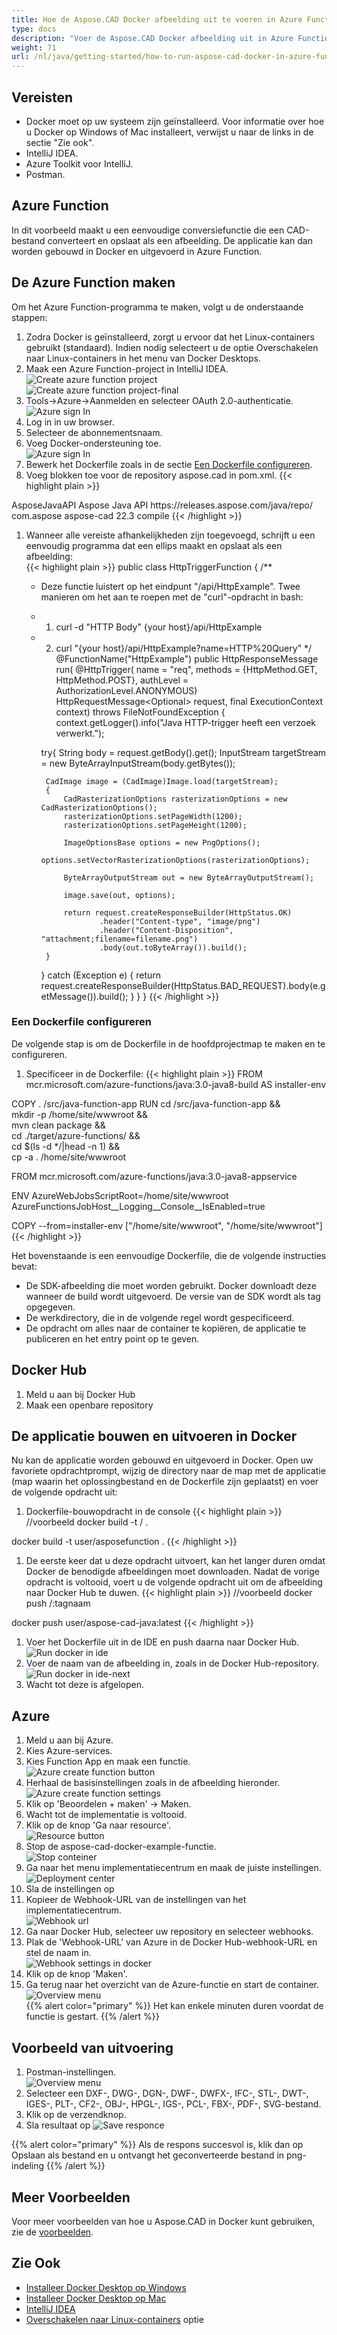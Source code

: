 ```yaml
---
title: Hoe de Aspose.CAD Docker afbeelding uit te voeren in Azure Function
type: docs
description: "Voer de Aspose.CAD Docker afbeelding uit in Azure Function."
weight: 71
url: /nl/java/getting-started/how-to-run-aspose-cad-docker-in-azure-function/
---
```


## Vereisten
- Docker moet op uw systeem zijn geïnstalleerd. Voor informatie over hoe u Docker op Windows of Mac installeert, verwijst u naar de links in de sectie "Zie ook".
- IntelliJ IDEA.
- Azure Toolkit voor IntelliJ.
- Postman.

## Azure Function

In dit voorbeeld maakt u een eenvoudige conversiefunctie die een CAD-bestand converteert en opslaat als een afbeelding. De applicatie kan dan worden gebouwd in Docker en uitgevoerd in Azure Function.

## De Azure Function maken

Om het Azure Function-programma te maken, volgt u de onderstaande stappen:
1. Zodra Docker is geïnstalleerd, zorgt u ervoor dat het Linux-containers gebruikt (standaard). Indien nodig selecteert u de optie Overschakelen naar Linux-containers in het menu van Docker Desktops.
1. Maak een Azure Function-project in IntelliJ IDEA.<br>
![Create azure function project](/cad/_assets/java/java-azure/create-function-ide-1.png)<br>
![Create azure function project-final](/cad/_assets/java/java-azure/create-function-ide-2.png)<br>
1. Tools->Azure->Aanmelden en selecteer OAuth 2.0-authenticatie.<br>
![Azure sign In](/cad/_assets/java/java-azure/sign-in-azure.png)<br>
1. Log in in uw browser.
1. Selecteer de abonnementsnaam.
1. Voeg Docker-ondersteuning toe.<br>
![Azure sign In](/cad/_assets/java/java-azure/add-docker-support.png)<br>
1. Bewerk het Dockerfile zoals in de sectie <a href="#configuring-a-dockerfile">Een Dockerfile configureren</a>.
1. Voeg blokken toe voor de repository aspose.cad in pom.xml.
{{< highlight plain >}}
<repositories>
    <repository>
		<id>AsposeJavaAPI</id>
        <name>Aspose Java API</name>
        <url>https://releases.aspose.com/java/repo/</url>
    </repository>
</repositories>


<dependencies>
 <dependency>
    <groupId>com.aspose</groupId>
    <artifactId>aspose-cad</artifactId>
    <version>22.3</version>
    <scope>compile</scope>
  </dependency>
</dependencies>
{{< /highlight >}}

1. Wanneer alle vereiste afhankelijkheden zijn toegevoegd, schrijft u een eenvoudig programma dat een ellips maakt en opslaat als een afbeelding:<br>
{{< highlight plain >}}
public class HttpTriggerFunction {
    /**
     * Deze functie luistert op het eindpunt "/api/HttpExample". Twee manieren om het aan te roepen met de "curl"-opdracht in bash:
     * 1. curl -d "HTTP Body" {your host}/api/HttpExample
     * 2. curl "{your host}/api/HttpExample?name=HTTP%20Query"
     */
    @FunctionName("HttpExample")
    public HttpResponseMessage run(
            @HttpTrigger(
                name = "req",
                methods = {HttpMethod.GET, HttpMethod.POST},
                authLevel = AuthorizationLevel.ANONYMOUS)
                HttpRequestMessage<Optional<String>> request,
            final ExecutionContext context) throws FileNotFoundException {
        context.getLogger().info("Java HTTP-trigger heeft een verzoek verwerkt.");

        try{
            String body = request.getBody().get();
            InputStream targetStream = new ByteArrayInputStream(body.getBytes());

            CadImage image = (CadImage)Image.load(targetStream);
            {
                CadRasterizationOptions rasterizationOptions = new CadRasterizationOptions();
                rasterizationOptions.setPageWidth(1200);
                rasterizationOptions.setPageHeight(1200);

                ImageOptionsBase options = new PngOptions();
                options.setVectorRasterizationOptions(rasterizationOptions);

                ByteArrayOutputStream out = new ByteArrayOutputStream();

                image.save(out, options);

                return request.createResponseBuilder(HttpStatus.OK)
                        .header("Content-type", "image/png")
                        .header("Content-Disposition", "attachment;filename=filename.png")
                        .body(out.toByteArray()).build();
            }
        }
        catch (Exception e)
		{
            return request.createResponseBuilder(HttpStatus.BAD_REQUEST).body(e.getMessage()).build();
        }
    }
}
{{< /highlight >}}

### Een Dockerfile configureren

De volgende stap is om de Dockerfile in de hoofdprojectmap te maken en te configureren.

1. Specificeer in de Dockerfile:
{{< highlight plain >}}
FROM mcr.microsoft.com/azure-functions/java:3.0-java8-build AS installer-env

COPY . /src/java-function-app
RUN cd /src/java-function-app && \
    mkdir -p /home/site/wwwroot && \
    mvn clean package && \
    cd ./target/azure-functions/ && \
    cd $(ls -d */|head -n 1) && \
    cp -a . /home/site/wwwroot

FROM mcr.microsoft.com/azure-functions/java:3.0-java8-appservice

ENV AzureWebJobsScriptRoot=/home/site/wwwroot \
    AzureFunctionsJobHost__Logging__Console__IsEnabled=true

COPY --from=installer-env ["/home/site/wwwroot", "/home/site/wwwroot"]
{{< /highlight >}}

Het bovenstaande is een eenvoudige Dockerfile, die de volgende instructies bevat:

- De SDK-afbeelding die moet worden gebruikt. Docker downloadt deze wanneer de build wordt uitgevoerd. De versie van de SDK wordt als tag opgegeven.
- De werkdirectory, die in de volgende regel wordt gespecificeerd.
- De opdracht om alles naar de container te kopiëren, de applicatie te publiceren en het entry point op te geven.

## Docker Hub
1. Meld u aan bij Docker Hub
1. Maak een openbare repository

## De applicatie bouwen en uitvoeren in Docker

Nu kan de applicatie worden gebouwd en uitgevoerd in Docker. Open uw favoriete opdrachtprompt, wijzig de directory naar de map met de applicatie (map waarin het oplossingbestand en de Dockerfile zijn geplaatst) en voer de volgende opdracht uit:


1. Dockerfile-bouwopdracht in de console
{{< highlight plain >}}
//voorbeeld
docker build -t <gebruikersnaam>/<repository-naam> .

docker build -t user/asposefunction .
{{< /highlight >}}
 
1. De eerste keer dat u deze opdracht uitvoert, kan het langer duren omdat Docker de benodigde afbeeldingen moet downloaden. Nadat de vorige opdracht is voltooid, voert u de volgende opdracht uit om de afbeelding naar Docker Hub te duwen.
{{< highlight plain >}}
//voorbeeld
docker push <gebruikersnaam>/<repository-naam>:tagnaam

docker push user/aspose-cad-java:latest
{{< /highlight >}}

1. Voer het Dockerfile uit in de IDE en push daarna naar Docker Hub.<br>
![Run docker in ide](/cad/_assets/java/java-azure/docker-run-in-ide.png)<br>
1. Voer de naam van de afbeelding in, zoals in de Docker Hub-repository.<br>
![Run docker in ide-next](/cad/_assets/java/java-azure/docker-run-in-ide-1.png)<br>
1. Wacht tot deze is afgelopen.

## Azure

1. Meld u aan bij Azure.
1. Kies Azure-services.
1. Kies Function App en maak een functie.<br>
![Azure create function button](/cad/_assets/java/java-azure/create-function-azure.png)<br>
1. Herhaal de basisinstellingen zoals in de afbeelding hieronder.<br>
![Azure create function settings](/cad/_assets/java/java-azure/create-function-settings.png)<br>
1. Klik op 'Beoordelen + maken' -> Maken.
1. Wacht tot de implementatie is voltooid.
1. Klik op de knop 'Ga naar resource'.<br>
![Resource button](/cad/_assets/java/java-azure/go-to-resource.png)<br>
1. Stop de aspose-cad-docker-example-functie.<br>
![Stop conteiner](/cad/_assets/java/java-azure/stop-container.png)<br>
1. Ga naar het menu implementatiecentrum en maak de juiste instellingen.<br>
![Deployment center](/cad/_assets/java/java-azure/deployment-center.png)<br>
1. Sla de instellingen op
1. Kopieer de Webhook-URL van de instellingen van het implementatiecentrum.<br>
![Webhook url](/cad/_assets/java/java-azure/webhook-url.png)<br>
1. Ga naar Docker Hub, selecteer uw repository en selecteer webhooks.
1. Plak de 'Webhook-URL' van Azure in de Docker Hub-webhook-URL en stel de naam in.<br>
![Webhook settings in docker](/cad/_assets/java/java-azure/webhook.png)<br>
1. Klik op de knop 'Maken'.
1. Ga terug naar het overzicht van de Azure-functie en start de container.<br>
![Overview menu](/cad/_assets/java/java-azure/overview.png)<br>
{{% alert color="primary" %}} 
Het kan enkele minuten duren voordat de functie is gestart.
{{% /alert %}}

## Voorbeeld van uitvoering

1. Postman-instellingen.<br>
![Overview menu](/cad/_assets/java/java-azure/postman-settings.png)<br>
1. Selecteer een DXF-, DWG-, DGN-, DWF-, DWFX-, IFC-, STL-, DWT-, IGES-, PLT-, CF2-, OBJ-, HPGL-, IGS-, PCL-, FBX-, PDF-, SVG-bestand.
1. Klik op de verzendknop.
1. Sla resultaat op
![Save responce](/cad/_assets/java/java-azure/response-postman.png)<br>

{{% alert color="primary" %}} 
Als de respons succesvol is, klik dan op Opslaan als bestand en u ontvangt het geconverteerde bestand in png-indeling
{{% /alert %}}

## Meer Voorbeelden

Voor meer voorbeelden van hoe u Aspose.CAD in Docker kunt gebruiken, zie de [voorbeelden](https://github.com/aspose-cad/Aspose.CAD-Documentation).


## Zie Ook

- [Installeer Docker Desktop op Windows](https://docs.docker.com/docker-for-windows/install/)
- [Installeer Docker Desktop op Mac](https://docs.docker.com/docker-for-mac/install/)
- [IntelliJ IDEA](https://www.jetbrains.com/idea/)
- [Overschakelen naar Linux-containers](https://docs.docker.com/docker-for-windows/#switch-between-windows-and-linux-containers) optie
